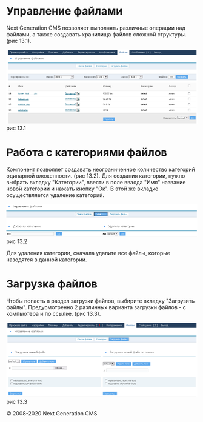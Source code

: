 Управление файлами
==================

Next Generation CMS позволяет выполнять различные операции над файлами, а также создавать хранилища файлов сложной структуры. (рис 13.1).

![](images/screenshots/files_1.png)
рис 13.1

Работа с категориями файлов
===========================

Компонент позволяет создавать неограниченное количество категорий одинарной вложенности. (рис 13.2).
 Для создания категории, нужно выбрать вкладку "Категории", ввести в поле вваода "Имя" название новой категории и нажать кнопку "Ок".
 В этой же вкладке осуществляется удаление категорий.

![](images/screenshots/files_2.png)
рис 13.2

Для удаления категории, сначала удалите все файлы, которые назодятся в данной категории.

Загрузка файлов
===============

Чтобы попасть в раздел загрузки файлов, выбирите вкладку "Загрузить файлы".
 Предусмотренно 2 различных варианта загрузки файлов - с компьютера и по ссылке. (рис 13.3).

![](images/screenshots/files_3.png)
рис 13.3

© 2008-2020 Next Generation CMS
